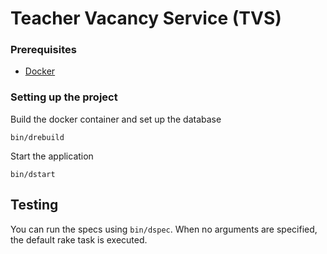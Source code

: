 # Teacher Vacancy Service (TVS)

### Prerequisites
 - [Docker](https://docs.docker.com/docker-for-mac)


### Setting up the project

Build the docker container and set up the database

`bin/drebuild`


Start the application

`bin/dstart`

## Testing

You can run the specs using `bin/dspec`.
When no arguments are specified, the default rake task is executed.
